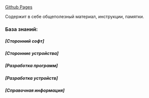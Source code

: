 
[Github Pages](https://ardbot.github.io/plan-docs/)

Содержит в себе общеполезный материал, инструкции, памятки.

### База знаний:

##### [Сторонний софт]

##### [Сторонние устройства]

##### [Разработка программ]

##### [Разработка устройств]

##### [Справочная информация]